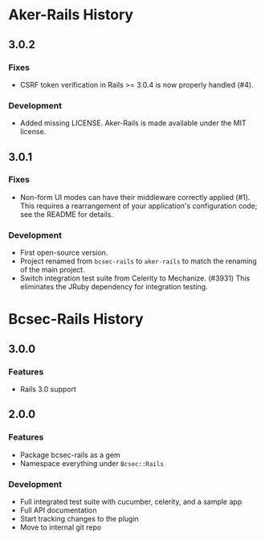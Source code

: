 Aker-Rails History
==================

3.0.2
-----

### Fixes

- CSRF token verification in Rails >= 3.0.4 is now properly handled (#4).

### Development

- Added missing LICENSE. Aker-Rails is made available under the MIT
  license.

3.0.1
-----

### Fixes

- Non-form UI modes can have their middleware correctly applied
  (#1). This requires a rearrangement of your application's
  configuration code; see the README for details.

### Development

- First open-source version.
- Project renamed from `bcsec-rails` to `aker-rails` to match the
  renaming of the main project.
- Switch integration test suite from Celerity to Mechanize. (#3931)
  This eliminates the JRuby dependency for integration testing.

Bcsec-Rails History
===================

3.0.0
-----

### Features

- Rails 3.0 support

2.0.0
-----

### Features

- Package bcsec-rails as a gem
- Namespace everything under `Bcsec::Rails`

### Development

- Full integrated test suite with cucumber, celerity, and a sample app
- Full API documentation
- Start tracking changes to the plugin
- Move to internal git repo
